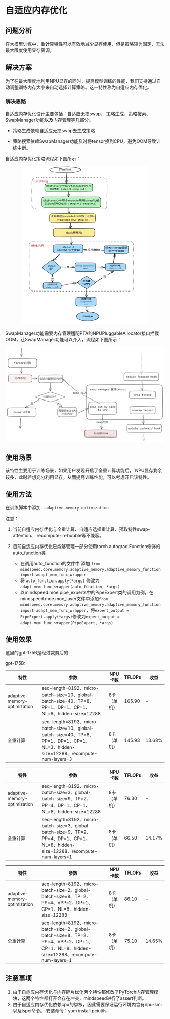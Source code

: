 # 自适应内存优化

## 问题分析

在大模型训练中，重计算特性可以有效地减少显存使用，但是策略较为固定，无法最大限度使用显存资源。

## 解决方案

为了在最大限度地利用NPU显存的同时，提高模型训练的性能，我们支持通过自动调整训练内存大小来自动选择计算策略。这一特性称为自适应内存优化。

### 解决思路

自适应内存优化设计主要包括：自适应无损swap、 策略生成、策略搜索、SwapManager功能以及内存管理等几部分。

- 策略生成依赖自适应无损swap去生成策略

- 策略搜索依赖SwapManager功能及时将tensor换到CPU，避免OOM导致训练中断。

自适应内存优化策略流程如下图所示：

<p align="center"> <img src="../../sources/images/adaptive_memory_a.png.png" height="500px" width="400px"></p>

SwapManager功能需要内存管理适配PTA的NPUPluggableAllocator接口拦截OOM，让SwapManager功能可以介入，流程如下图所示：
<p align="center"> <img src="../../sources/images/adaptive_recompute_b.png" height="300px" width="500px"></p>

## 使用场景

该特性主要用于训练场景，如果用户发现开启了全重计算功能后， NPU显存剩余较多，此时若想充分利用显存，从而提高训练性能，可以考虑开启该特性。

## 使用方法

在训练脚本中添加`--adaptive-memory-optimization`

注意：
1. 当前自适应内存优化与全重计算、自适应选择重计算、预取特性swap-attention、 recompute-in-bubble等不兼容。 
2. 目前自适应内存优化已能够管理一部分使用torch.autograd.Function修饰的auto_function类

   - 在调用auto_function的文件中 添加 `from mindspeed.core.memory.adaptive_memory.adaptive_memory_function import adapt_mem_func_wrapper`
   - 将 `auto_function.apply(*args)` 修改为 `adapt_mem_func_wrapper(auto_function, *args)`
   - 以mindspeed.moe.pipe_experts中的PipeExpert类的调用为例，在mindspeed.moe.moe_layer文件中添加`from mindspeed.core.memory.adaptive_memory.adaptive_memory_function import adapt_mem_func_wrapper`，将`expert_output = PipeExpert.apply(*args)`修改为`expert_output = adapt_mem_func_wrapper(PipeExpert, *args)`

## 使用效果

这里的gpt-175B是经过裁剪后的

gpt-175B:

| 特性         | 参数                                                                                                                        | NPU卡数    | TFLOPs      | 收益        |
|------------|---------------------------------------------------------------------------------------------------------------------------|----------|-------------| -------------|
| adaptive-memory-optimization    | seq-length=8192、micro-batch-size=10、global-batch-size=40、TP=8、PP=1、DP=1、CP=1、NL=8、hidden-size=12288                        | 8卡（单机）   | 165.90      | - |
| 全重计算     | seq-length=8192、micro-batch-size=10、global-batch-size=40、TP=8、PP=1、DP=1、CP=1、NL=3、hidden-size=12288、recompute-num-layers=3 | 8卡（单机）   | 145.93      | 13.68% |


| 特性         | 参数                                                                                                                        | NPU卡数    | TFLOPs | 收益     |
|------------|---------------------------------------------------------------------------------------------------------------------------|----------|--------|--------|
| adaptive-memory-optimization    | seq-length=8192、micro-batch-size=3、global-batch-size=9、TP=2、PP=4、DP=1、CP=1、NL=8、hidden-size=12288                          | 8卡（单机）   | 76.30  | -      |
| 全重计算     | seq-length=8192、micro-batch-size=3、global-batch-size=9、TP=2、PP=4、DP=1、CP=1、NL=8、hidden-size=12288、recompute-num-layers=1 | 8卡（单机）   | 66.50  | 14.17% |

| 特性         | 参数                                                                                                                              | NPU卡数    | TFLOPs | 收益     |
|------------|---------------------------------------------------------------------------------------------------------------------------------|----------|--------|--------|
| adaptive-memory-optimization    | seq-length=8192、micro-batch-size=2、global-batch-size=8、TP=2、PP=4、VPP=2、DP=1、CP=1、NL=8、hidden-size=12288                          | 8卡（单机）   | 86.10  | -      |
| 全重计算     | seq-length=8192、micro-batch-size=2、global-batch-size=8、TP=2、PP=4、VPP=2、DP=1、CP=1、NL=8、hidden-size=12288、recompute-num-layers=1 | 8卡（单机）   | 75.10  | 14.65% |

## 注意事项

1. 由于自适应内存优化与内存碎片优化两个特性都修改了PyTorch内存管理模块，这两个特性都打开会存在冲突，mindspeed进行了assert判断。
2. 由于自适应内存优化依赖cpu的绑核，因此需要保证运行环境内含有npu-smi以及lspci命令。
安装命令：yum install pciutils



